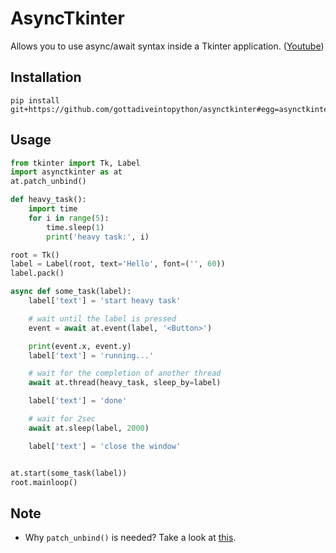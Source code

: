 # AsyncTkinter

Allows you to use async/await syntax inside a Tkinter application. ([Youtube](https://youtu.be/8XP1KgRd3jI))

## Installation

```
pip install git+https://github.com/gottadiveintopython/asynctkinter#egg=asynctkinter
```

## Usage

```python
from tkinter import Tk, Label
import asynctkinter as at
at.patch_unbind()

def heavy_task():
    import time
    for i in range(5):
        time.sleep(1)
        print('heavy task:', i)

root = Tk()
label = Label(root, text='Hello', font=('', 60))
label.pack()

async def some_task(label):
    label['text'] = 'start heavy task'

    # wait until the label is pressed
    event = await at.event(label, '<Button>')

    print(event.x, event.y)
    label['text'] = 'running...'

    # wait for the completion of another thread
    await at.thread(heavy_task, sleep_by=label)

    label['text'] = 'done'

    # wait for 2sec
    await at.sleep(label, 2000)

    label['text'] = 'close the window'


at.start(some_task(label))
root.mainloop()
```

## Note

- Why `patch_unbind()` is needed? Take a look at [this](https://stackoverflow.com/questions/6433369/deleting-and-changing-a-tkinter-event-binding).
